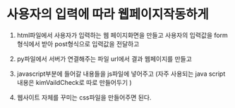 # 사용자의 입력에 따라 웹페이지작동하게

1. html파일에서 사용자가 입력하는 웹 페이지화면을 만들고
사용자의 입력값을 form 형식에서 받아 
post형식으로 입력값을 전달하고

2. py파일에서 서버가 연결해주는 파일 url에서 결과 웹페이지를 만들고

3. javascript부분에 들어갈 내용들을 js파일에 넣어주고
(자주 사용되는 java script 내용은 kimVaildCheck로 따로 만들어두기  )

5. 웹사이트 자체를 꾸미는 css파일을 만들어주면 된다. 
